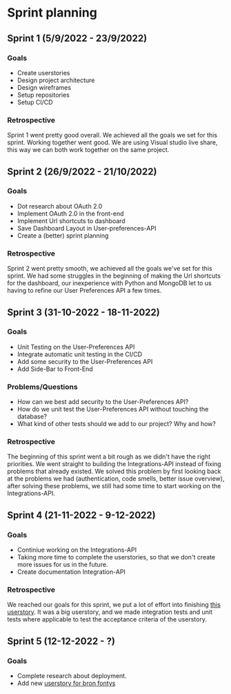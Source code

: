 # Sprint planning

## Sprint 1 (5/9/2022 - 23/9/2022)
### Goals
- Create userstories
- Design project architecture
- Design wireframes
- Setup repositories
- Setup CI/CD

### Retrospective
Sprint 1 went pretty good overall. 
We achieved all the goals we set for this sprint.
Working together went good. 
We are using Visual studio live share, this way we can both work together on the same project.

## Sprint 2 (26/9/2022 - 21/10/2022)
### Goals
- Dot research about OAuth 2.0
- Implement OAuth 2.0 in the front-end
- Implement Url shortcuts to dashboard
- Save Dashboard Layout in User-preferences-API
- Create a (better) sprint planning

### Retrospective
Sprint 2 went pretty smooth, we achieved all the goals we've set for this sprint.
We had some struggles in the beginning of making the Url shortcuts for the dashboard, our inexperience with Python and MongoDB let to us having to refine our User Preferences API a few times.

## Sprint 3 (31-10-2022 - 18-11-2022)
### Goals
- Unit Testing on the User-Preferences API
- Integrate automatic unit testing in the CI/CD
- Add some security to the User-Preferences API
- Add Side-Bar to Front-End

### Problems/Questions
- How can we best add security to the User-Preferences API?
- How do we unit test the User-Preferences API without touching the database?
- What kind of other tests should we add to our project? Why and how?

### Retrospective
The beginning of this sprint went a bit rough as we didn't have the right priorities. We went straight to building the Integrations-API instead of fixing problems that already existed. We solved this problem by first looking back at the problems we had (authentication, code smells, better issue overview), after solving these problems, we still had some time to start working on the Integrations-API.

## Sprint 4 (21-11-2022 - 9-12-2022)
### Goals
- Continiue working on the Integrations-API
- Taking more time to complete the userstories, so that we don't create more issues for us in the future.
- Create documentation Integration-API

### Retrospective
We reached our goals for this sprint, we put a lot of effort into finishing [this userstory](https://github.com/IPS3-DB04-Teun-Mos-Lukas-Jansen/.github/issues/3).
It was a big userstory, and we made integration tests and unit tests where applicable to test the acceptance criteria of the userstory.

## Sprint 5 (12-12-2022 - ?)
### Goals
- Complete research about deployment.
- Add new [userstory for bron fontys](https://github.com/IPS3-DB04-Teun-Mos-Lukas-Jansen/Integration-API/issues/28)
